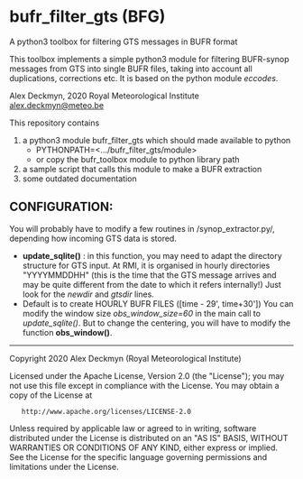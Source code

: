# bufr_filter_gts (BFG)
A python3 toolbox for filtering GTS messages in BUFR format

This toolbox implements a simple python3 module for filtering BUFR-synop messages from GTS into single BUFR files, taking into account all duplications, corrections etc. It is based on the python module *eccodes*.

Alex Deckmyn, 2020
Royal Meteorological Institute
alex.deckmyn@meteo.be

This repository contains
1. a python3 module bufr_filter_gts which should made available to python
   - PYTHONPATH=<.../bufr_filter_gts/module>
   - or copy the bufr_toolbox module to python library path
2. a sample script that calls this module to make a BUFR extraction
3. some outdated documentation

CONFIGURATION:
--------------

You will probably have to modify a few routines in /synop_extractor.py/, depending how incoming GTS data is stored.
- **update_sqlite()** :
in this function, you may need to adapt the directory structure for GTS input. 
At RMI, it is organised in hourly directories "YYYYMMDDHH"
(this is the time that the GTS message arrives and may be quite different from the date to which it refers internally!)
Just look for the *newdir* and *gtsdir* lines.
- Default is to create HOURLY BUFR FILES ([time - 29', time+30'])
You can modify the window size *obs_window_size=60* in the main call to *update_sqlite()*. 
But to change the centering, you will have to modify the function **obs_window()**.

---

Copyright 2020 Alex Deckmyn (Royal Meteorological Institute)

   Licensed under the Apache License, Version 2.0 (the "License");
   you may not use this file except in compliance with the License.
   You may obtain a copy of the License at

       http://www.apache.org/licenses/LICENSE-2.0

   Unless required by applicable law or agreed to in writing, software
   distributed under the License is distributed on an "AS IS" BASIS,
   WITHOUT WARRANTIES OR CONDITIONS OF ANY KIND, either express or implied.
   See the License for the specific language governing permissions and
   limitations under the License.
